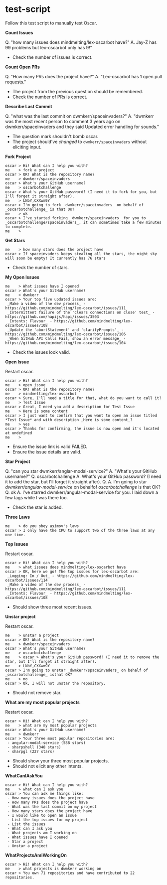 # test-script

Follow this test script to manually test Oscar.

**Count Issues**

Q. "how many issues does mindmelting/lex-oscarbot have?"
A. Jay-Z has 99 problems but lex-oscarbot only has 9!"

- Check the number of issues is correct.

**Count Open PRs**

Q. "How many PRs does the project have?"
A. "Lex-oscarbot has 1 open pull requests."

- The project from the previous question should be remembered.
- Check the number of PRs is correct.

**Describe Last Commit**

Q. "what was the last commit on dwmkerr/spaceinvaders?"
A. "dwmkerr was the most recent person to comment 3 years ago on dwmkerr/spaceinvaders and they said Updated error handling for sounds."

- The question mark shouldn't bomb oscar.
- The project should've *changed* to `dwmkerr/spaceinvaders` without eliciting input.

**Fork Project**

```
oscar > Hi! What can I help you with?
me    > fork a project
oscar > OK! What is the repository name?
me    > dwmkerr/spaceinvaders
oscar > What's your GitHub username?
me    > oscarbotchallenge
oscar > What's your GitHub password? (I need it to fork for you, but I'll forget it straight after).
me    > LNbY,CXXwm9Y
oscar > I'm going to fork _dwmkerr/spaceinvaders_ on behalf of _oscarbotchallenge_ is that OK?
me    > ok
oscar > I've started forking _dwmkerr/spaceinvaders_ for you to _oscarbotchallenge/spaceinvaders_, it can sometimes take a few minutes to complete.
me    >
```

**Get Stars**

```
me    > how many stars does the project have
oscar > If spaceinvaders keeps stealing all the stars, the night sky will soon be empty! It currently has 76 stars
```

- Check the number of stars.

**My Open Issues**

```
me    > What issues have I opened
oscar > What's your GitHub username?
me    > dwmkerr
oscar > Your top five updated issues are:
 _Make a video of the dev process_ - https://github.com/mindmelting/lex-oscarbot/issues/111
 _Intermittent failure of the 'clears connections on close' test_ - https://github.com/hapijs/hapi/issues/3503
 _Intents: Flavour_ - https://github.com/mindmelting/lex-oscarbot/issues/108
 _Update the 'abortStatement' and 'clarifyPrompts'_ - https://github.com/mindmelting/lex-oscarbot/issues/106
 _When GitHub API Calls Fail, show an error message_ - https://github.com/mindmelting/lex-oscarbot/issues/104
```

- Check the issues look valid.

**Open Issue**

Restart oscar.

```
oscar > Hi! What can I help you with?
me    > open issue
oscar > OK! What is the repository name?
me    > mindmelting/lex-oscarbot
oscar > Sure, I'll need a title for that, what do you want to call it?
me    > Test Issue
oscar > Great, I need you add a description for Test Issue
me    > Here is some content
oscar > I just want to confirm that you want to open an issue titled *Test Issue* and with description _Here is some content_?
me    > yes
oscar > Thanks for confirming, the issue is now open and it's located at undefined
me    >
```

- Ensure the issue link is valid FAILED.
- Ensure the issue details are valid.

**Star Project**

Q. "can you star dwmkerr/anglar-modal-service?"
A. "What's your GitHub username?"
Q. oscarbotchallenge
A. What's your GitHub password? (I need it to add the star, but I'll forget it straight after).
Q. <enter oscarbotchallenge password>
A. I'm going to star _dwmkerr/angular-modal-service_ on behalfof _oscarbotchallenge_ is that OK?
Q. ok
A. I've starred dwmkerr/angular-modal-service for you. I laid down a few tags while I was there too.

- Check the star is added.

**Three Laws**

```
me    > do you obey asimov's laws
oscar > I only have the CPU to support two of the three laws at any one time.
```

**Top Issues**

Restart oscar.

```
oscar > Hi! What can I help you with?
me    > what issues does mindmelting/lex-oscarbot have
oscar > OK, here we go! The top issues for lex-oscarbot are:
 _Logging: In / Out_ - https://github.com/mindmelting/lex-oscarbot/issues/114
 _Make a video of the dev process_ - https://github.com/mindmelting/lex-oscarbot/issues/111
 _Intents: Flavour_ - https://github.com/mindmelting/lex-oscarbot/issues/108
 ```

- Should show three most recent issues.

**Unstar project**

Restart oscar.

```
me    > unstar a project
oscar > OK! What is the repository name?
me    > dwmkerr/spaceinvaders
oscar > What's your GitHub username?
me    > oscarbotchallenge
me    > oscar > What's your GitHub password? (I need it to remove the star, but I'll forget it straight after).
me    > LNbY,CXXwm9Y
oscar > I'm going to unstar _dwmkerr/spaceinvaders_ on behalf of _oscarbotchallenge_ isthat OK?
me    > no
oscar > Ok, I will not unstar the repository.
```

- Should not remove star.

**What are my most popular projects**

Restart oscar.

```
oscar > Hi! What can I help you with?
me    > what are my most popular projects
oscar > What's your GitHub username?
me    > dwmkerr
oscar > Your three most popular repositories are:
 - angular-modal-service (588 stars)
 - sharpshell (348 stars)
 - sharpgl (227 stars)
 ```

 - Should show your three most popular projects.
 - Should not elicit any other intents.

**WhatCanIAskYou**

```
oscar > Hi! What can I help you with?
me    > what can I ask you
oscar > You can ask me things like:
 - How many issues does the project have
 - How many PRs does the project have
 - What was the last commit on my project
 - How many stars does the project have
 - I would like to open an issue
 - List the top issues for my project
 - List the issues
 - What can I ask you
 - What projects am I working on
 - What issues have I opened
 - Star a project
 - Unstar a project
```

**WhatProjectsAmIWorkingOn**

```
oscar > Hi! What can I help you with?
me    > what projects is dwmkerr working on
oscar > You own 71 repositories and have contributed to 22 repositories.
```
